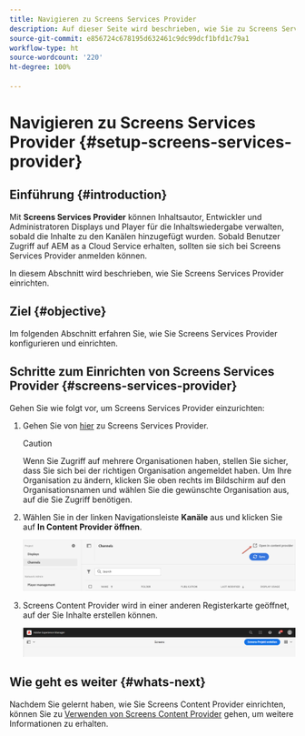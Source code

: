 ```yaml
---
title: Navigieren zu Screens Services Provider
description: Auf dieser Seite wird beschrieben, wie Sie zu Screens Services Provider navigieren.
source-git-commit: e856724c678195d632461c9dc99dcf1bfd1c79a1
workflow-type: ht
source-wordcount: '220'
ht-degree: 100%

---
```



# Navigieren zu Screens Services Provider {#setup-screens-services-provider}

## Einführung {#introduction}

Mit **Screens Services Provider** können Inhaltsautor, Entwickler und Administratoren Displays und Player für die Inhaltswiedergabe verwalten, sobald die Inhalte zu den Kanälen hinzugefügt wurden. Sobald Benutzer Zugriff auf AEM as a Cloud Service erhalten, sollten sie sich bei Screens Services Provider anmelden können.

In diesem Abschnitt wird beschrieben, wie Sie Screens Services Provider einrichten.


## Ziel {#objective}

Im folgenden Abschnitt erfahren Sie, wie Sie Screens Services Provider konfigurieren und einrichten.

## Schritte zum Einrichten von Screens Services Provider {#screens-services-provider}

Gehen Sie wie folgt vor, um Screens Services Provider einzurichten:

1. Gehen Sie von [hier](https://experience.adobe.com/screens) zu Screens Services Provider.

   >[!CAUTION]
   >Wenn Sie Zugriff auf mehrere Organisationen haben, stellen Sie sicher, dass Sie sich bei der richtigen Organisation angemeldet haben. Um Ihre Organisation zu ändern, klicken Sie oben rechts im Bildschirm auf den Organisationsnamen und wählen Sie die gewünschte Organisation aus, auf die Sie Zugriff benötigen.

1. Wählen Sie in der linken Navigationsleiste **Kanäle** aus und klicken Sie auf **In Content Provider öffnen**.

   ![image](/help/screens-cloud/assets/configure/configure-screens1.png)

1. Screens Content Provider wird in einer anderen Registerkarte geöffnet, auf der Sie Inhalte erstellen können.

   ![image](/help/screens-cloud/assets/configure/configure-screens2.png)

## Wie geht es weiter {#whats-next}

Nachdem Sie gelernt haben, wie Sie Screens Content Provider einrichten, können Sie zu [Verwenden von Screens Content Provider](https://experienceleague.adobe.com/docs/experience-manager-cloud-service/screens-as-cloud-service/configure-screens-cloud/using-screens-content-provider.html?lang=de) gehen, um weitere Informationen zu erhalten.

